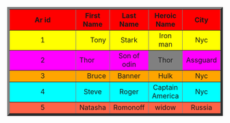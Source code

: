  <!DOCTYPE html>
<html lang="en">
<head>
    <meta charset="UTF-8">
    <meta name="viewport" content="width=, initial-scale=1.0">
    <title>Avengers</title>
</head>
<body>
    <table cellspacing="20" cellpadding="5" align="center" border="5" width="50%" bgcolor="pink">
        <tr bgcolor="red" align="center">
            <th width="50%">Ar id</th>
            <th>First Name</th>
            <th>Last Name</th>
            <th>Heroic Name</th>
            <th>City</th>
        </tr>
        <tr bgcolor="yellow" align="center">    
            <td>1</td>
            <td align="right">Tony</td>
            <td>Stark</td>
            <td>Iron man</td>
            <td>Nyc</td>
        </tr>    
        <tr bgcolor="magenta" align="center">    
            <td>2</td>
            <td align="left">Thor</td>
            <td>Son of odin</td>
            <td bgcolor="grey">Thor</td>
            <td>Assguard</td>
        </tr>
        <tr bgcolor="orange" align="center">    
            <td>3</td>
            <td align="right">Bruce</td>
            <td>Banner</td>
            <td>Hulk</td>
            <td>Nyc</td>
        </tr>    
        <tr bgcolor="cyan" align="center">    
            <td>4</td>
            <td>Steve</td>
            <td>Roger</td>
            <td>Captain America</td>
            <td>Nyc</td>
        </tr>    
        <tr bgcolor="tomato" align="center">    
            <td>5</td>
            <td>Natasha</td>
            <td>Romonoff</td>
            <td>widow</td>
            <td>Russia</td>
        </tr> 
    </table>
</body>
</html>

